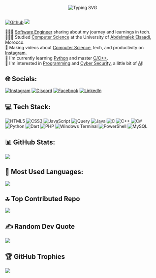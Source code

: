 <!-- Level 2: Using a README generator GPRM (https://gprm.itsvg.in) -->
<!-- GitHub Readme Stats: https://github.com/anuraghazra/github-readme-stats -->

<div align="center" > 
 
![Typing SVG](https://readme-typing-svg.herokuapp.com?font=Fira+Code&weight=200&size=25&pause=3000&color=FFFFFF&center=true&width=500&lines=Hi+👋👦🏻,+Welcome+I'm+Omar+Anekrif!)
</div>

##
[![Github](https://img.shields.io/github/followers/Oanekrif?label=Follow&style=social)](https://github.com/Oanekrif) [![](https://visitcount.itsvg.in/api?id=Oanekrif&icon=2&color=12)](https://visitcount.itsvg.in)

👨🏻‍💻 [Software Engineer](#) sharing about my journey and learnings in tech. <br>
👨🏻‍🎓 Studied [Computer Science](#) at the University of [Abdelmalek Elsaadi](#), Morocco. <br>
🎨 Making videos about [Computer Science](#), tech, and productivity on [Instagram](#). <br>
🌷 I'm currently learning [Python](#) and master [C/C++](#). <br>
💭 I'm interested in [Programming](#) and [Cyber Security](#), a little bit of [AI](#)!


## 🌐 Socials:
[![Instagram](https://img.shields.io/badge/Instagram-%23E4405F.svg?logo=Instagram&logoColor=white)](https://instagram.com/moriarty__y) [![Discord](https://img.shields.io/badge/Discord-%237289DA.svg?logo=discord&logoColor=white)](https://discord.gg/wjm_99) [![Facebook](https://img.shields.io/badge/Facebook-%231877F2.svg?logo=Facebook&logoColor=white)](https://facebook.com/Wjm99) [![LinkedIn](https://img.shields.io/badge/LinkedIn-%230077B5.svg?logo=linkedin&logoColor=white)](https://www.linkedin.com/in/omar-a-9b5368272/) 

## 💻 Tech Stack:
![HTML5](https://img.shields.io/badge/html5-%23E34F26.svg?style=plastic&logo=html5&logoColor=white) ![CSS3](https://img.shields.io/badge/css3-%231572B6.svg?style=plastic&logo=css3&logoColor=white) ![JavaScript](https://img.shields.io/badge/javascript-%23323330.svg?style=plastic&logo=javascript&logoColor=%23F7DF1E) ![jQuery](https://img.shields.io/badge/jquery-%230769AD.svg?style=plastic&logo=jquery&logoColor=white) ![Java](https://img.shields.io/badge/java-%23ED8B00.svg?style=plastic&logo=openjdk&logoColor=white) ![C](https://img.shields.io/badge/c-%2300599C.svg?style=plastic&logo=c&logoColor=white) ![C++](https://img.shields.io/badge/c++-%2300599C.svg?style=plastic&logo=c%2B%2B&logoColor=white) ![C#](https://img.shields.io/badge/c%23-%23239120.svg?style=plastic&logo=csharp&logoColor=white) ![Python](https://img.shields.io/badge/python-3670A0?style=plastic&logo=python&logoColor=ffdd54) ![Dart](https://img.shields.io/badge/dart-%230175C2.svg?style=plastic&logo=dart&logoColor=white) ![PHP](https://img.shields.io/badge/php-%23777BB4.svg?style=plastic&logo=php&logoColor=white) ![Windows Terminal](https://img.shields.io/badge/Windows%20Terminal-%234D4D4D.svg?style=plastic&logo=windows-terminal&logoColor=white) ![PowerShell](https://img.shields.io/badge/PowerShell-%235391FE.svg?style=plastic&logo=powershell&logoColor=white)  ![MySQL](https://img.shields.io/badge/mysql-4479A1.svg?style=plastic&logo=mysql&logoColor=white)
## 📊 GitHub Stats:
![](https://github-readme-stats.vercel.app/api?username=Oanekrif&theme=github_dark&hide_border=false&include_all_commits=true&count_private=true)<br/>
<!--
[](https://github-readme-streak-stats.herokuapp.com/?user=Oanekrif&theme=github_dark&hide_border=false)<br/>
[](https://github-readme-stats.vercel.app/api/top-langs/?username=Oanekrif&theme=github_dark&hide_border=false&include_all_commits=true&count_private=true&layout=compact)
-->
## 🚀 Most Used Languages:
![](https://github-readme-stats.vercel.app/api/top-langs/?username=oanekrif&layout=donut&langs_count=9&theme=github_dark)
## 🔝 Top Contributed Repo
![](https://github-contributor-stats.vercel.app/api?username=Oanekrif&limit=5&theme=github_dark&combine_all_yearly_contributions=true)


## ✍️ Random Dev Quote
![](https://quotes-github-readme.vercel.app/api?type=vetical&theme=gruvbox)

## 🏆 GitHub Trophies
![](https://github-profile-trophy.vercel.app/?username=Oanekrif&theme=gruvbox&no-frame=false&no-bg=false&margin-w=4)

<!-- Proudly created with GPRM ( https://gprm.itsvg.in ) -->

